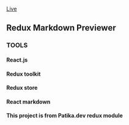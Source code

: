 
[Live](https://kaleidoscopic-mermaid-094ac1.netlify.app/)

## Redux Markdown Previewer 

### TOOLS
#### React.js
#### Redux toolkit
#### Redux store
#### React markdown 

#### This project is from Patika.dev redux module
